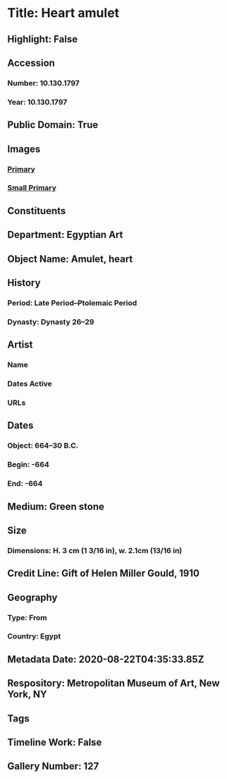 # Title: Heart amulet
## Highlight: False
## Accession
### Number: 10.130.1797
### Year: 10.130.1797
## Public Domain: True
## Images
### [Primary](https://images.metmuseum.org/CRDImages/eg/original/DP112590.jpg)
### [Small Primary](https://images.metmuseum.org/CRDImages/eg/web-large/DP112590.jpg)
## Constituents
## Department: Egyptian Art
## Object Name: Amulet, heart
## History
### Period: Late Period–Ptolemaic Period
### Dynasty: Dynasty 26–29
## Artist
### Name
### Dates Active
### URLs
## Dates
### Object: 664–30 B.C.
### Begin: -664
### End: -664
## Medium: Green stone
## Size
### Dimensions: H. 3 cm (1 3/16 in), w. 2.1cm (13/16 in)
## Credit Line: Gift of Helen Miller Gould, 1910
## Geography
### Type: From
### Country: Egypt
## Metadata Date: 2020-08-22T04:35:33.85Z
## Respository: Metropolitan Museum of Art, New York, NY
## Tags
## Timeline Work: False
## Gallery Number: 127